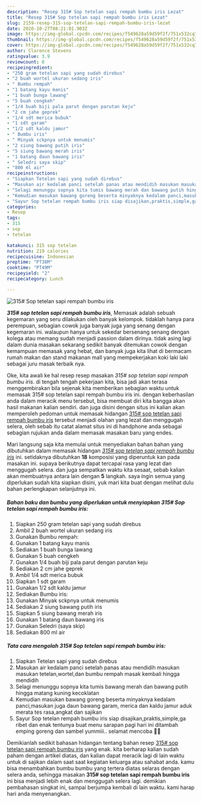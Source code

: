 ```yaml
---
description: "Resep 315# Sop tetelan sapi rempah bumbu iris Lezat"
title: "Resep 315# Sop tetelan sapi rempah bumbu iris Lezat"
slug: 2159-resep-315-sop-tetelan-sapi-rempah-bumbu-iris-lezat
date: 2020-10-27T08:21:01.903Z
image: https://img-global.cpcdn.com/recipes/f549628a59d59f2f/751x532cq70/315-sop-tetelan-sapi-rempah-bumbu-iris-foto-resep-utama.jpg
thumbnail: https://img-global.cpcdn.com/recipes/f549628a59d59f2f/751x532cq70/315-sop-tetelan-sapi-rempah-bumbu-iris-foto-resep-utama.jpg
cover: https://img-global.cpcdn.com/recipes/f549628a59d59f2f/751x532cq70/315-sop-tetelan-sapi-rempah-bumbu-iris-foto-resep-utama.jpg
author: Clarence Stevens
ratingvalue: 3.9
reviewcount: 8
recipeingredient:
- "250 gram tetelan sapi yang sudah direbus"
- "2 buah wortel ukuran sedang iris"
- " Bumbu rempah"
- "1 batang kayu manis"
- "1 buah bunga lawang"
- "5 buah cengkeh"
- "1/4 buah biji pala parut dengan parutan keju"
- "2 cm jahe geprek"
- "1/4 sdt merica bubuk"
- "1 sdt garam"
- "1/2 sdt kaldu jamur"
- " Bumbu iris"
- " Minyak sckpnya untuk menumis"
- "2 siung bawang putih iris"
- "5 siung bawang merah iris"
- "1 batang daun bawang iris"
- " Seledri saya skip"
- "800 ml air"
recipeinstructions:
- "Siapkan Tetelan sapi yang sudah direbus"
- "Masukan air kedalam panci setelah panas atau mendidih masukan masukan tetelan,wortel,dan bumbu rempah masak kembali hingga mendidih"
- "Selagi menunggu sopnya kita tumis bawang merah dan bawang putih hingga matang kuning kecoklatan"
- "Kemudian masukan bawang goreng beserta minyaknya kedalam panci,masukan juga daun bawang garam, merica dan kaldu jamur aduk merata tes rasa,angkat dan sajikan"
- "Sayur Sop tetelan rempah bumbu iris siap disajikan,praktis,simple,ga ribet dan enak tentunya buat menu sarapan pagi hari ini ditambah emping goreng dan sambel yummiii.. selamat mencoba 🙏🤗"
categories:
- Resep
tags:
- 315
- sop
- tetelan

katakunci: 315 sop tetelan 
nutrition: 219 calories
recipecuisine: Indonesian
preptime: "PT38M"
cooktime: "PT49M"
recipeyield: "2"
recipecategory: Lunch

---
```



![315# Sop tetelan sapi rempah bumbu iris](https://img-global.cpcdn.com/recipes/f549628a59d59f2f/751x532cq70/315-sop-tetelan-sapi-rempah-bumbu-iris-foto-resep-utama.jpg)

<b><i>315# sop tetelan sapi rempah bumbu iris</i></b>, Memasak adalah sebuah kegemaran yang seru dilakukan oleh banyak kelompok. tidaklah hanya para perempuan, sebagian cowok juga banyak juga yang senang dengan kegemaran ini. walaupun hanya untuk sekedar bersenang senang dengan kolega atau memang sudah menjadi passion dalam dirinya. tidak asing lagi dalam dunia masakan sekarang sedikit banyak ditemukan cowok dengan kemampuan memasak yang hebat, dan banyak juga kita lihat di bermacam rumah makan dan stand makanan mall yang mempekerjakan koki laki laki sebagai juru masak terbaik nya.

Oke, kita awali ke hal resep resep masakan <i>315# sop tetelan sapi rempah bumbu iris</i>. di tengah tengah pekerjaan kita, bisa jadi akan terasa menggembirakan bila sejenak kita memberikan sebagian waktu untuk memasak 315# sop tetelan sapi rempah bumbu iris ini. dengan keberhasilan anda dalam meracik menu tersebut, bisa membuat diri kita bangga akan hasil makanan kalian sendiri. dan juga disini dengan situs ini kalian akan memperoleh pedoman untuk memasak hidangan <u>315# sop tetelan sapi rempah bumbu iris</u> tersebut menjadi olahan yang lezat dan menggugah selera, oleh sebab itu catat alamat situs ini di handphone anda sebagai sebagian rujukan anda dalam memasak masakan baru yang endes.




Mari langsung saja kita memulai untuk menyediakan bahan bahan yang dibutuhkan dalam memasak hidangan <u><i>315# sop tetelan sapi rempah bumbu iris</i></u> ini. setidaknya dibutuhkan <b>18</b> komposisi yang diperuntuk kan pada masakan ini. supaya berikutnya dapat tercapai rasa yang lezat dan menggugah selera. dan juga sempatkan waktu kita sesaat, sebab kalian akan membuatnya antara lain dengan <b>5</b> langkah. saya ingin semua yang diperlukan sudah kita siapkan disini, yuk mari kita buat dengan melihat dulu bahan perlengkapan selanjutnya ini.

<!--inarticleads1-->

##### Bahan baku dan bumbu yang diperlukan untuk menyiapkan 315# Sop tetelan sapi rempah bumbu iris:

1. Siapkan 250 gram tetelan sapi yang sudah direbus
1. Ambil 2 buah wortel ukuran sedang iris
1. Gunakan  Bumbu rempah:
1. Gunakan 1 batang kayu manis
1. Sediakan 1 buah bunga lawang
1. Gunakan 5 buah cengkeh
1. Gunakan 1/4 buah biji pala parut dengan parutan keju
1. Sediakan 2 cm jahe geprek
1. Ambil 1/4 sdt merica bubuk
1. Siapkan 1 sdt garam
1. Gunakan 1/2 sdt kaldu jamur
1. Sediakan  Bumbu iris:
1. Gunakan  Minyak sckpnya untuk menumis
1. Sediakan 2 siung bawang putih iris
1. Siapkan 5 siung bawang merah iris
1. Gunakan 1 batang daun bawang iris
1. Gunakan  Seledri (saya skip)
1. Sediakan 800 ml air




<!--inarticleads2-->

##### Tata cara mengolah 315# Sop tetelan sapi rempah bumbu iris:

1. Siapkan Tetelan sapi yang sudah direbus
1. Masukan air kedalam panci setelah panas atau mendidih masukan masukan tetelan,wortel,dan bumbu rempah masak kembali hingga mendidih
1. Selagi menunggu sopnya kita tumis bawang merah dan bawang putih hingga matang kuning kecoklatan
1. Kemudian masukan bawang goreng beserta minyaknya kedalam panci,masukan juga daun bawang garam, merica dan kaldu jamur aduk merata tes rasa,angkat dan sajikan
1. Sayur Sop tetelan rempah bumbu iris siap disajikan,praktis,simple,ga ribet dan enak tentunya buat menu sarapan pagi hari ini ditambah emping goreng dan sambel yummiii.. selamat mencoba 🙏🤗




Demikianlah sedikit bahasan hidangan tentang bahan resep <u>315# sop tetelan sapi rempah bumbu iris</u> yang enak. kita berharap kalian sudah paham dengan artikel diatas, dan kalian dapat meracik lagi di lain waktu untuk di sajikan dalam saat saat kegiatan keluarga atau sahabat anda. kamu bisa menambahkan bumbu bumbu yang tertera diatas selaras dengan selera anda, sehingga masakan <b>315# sop tetelan sapi rempah bumbu iris</b> ini bisa menjadi lebih enak dan menggugah selera lagi. demikian pembahasan singkat ini, sampai berjumpa kembali di lain waktu. kami harap hari anda menyenangkan.
